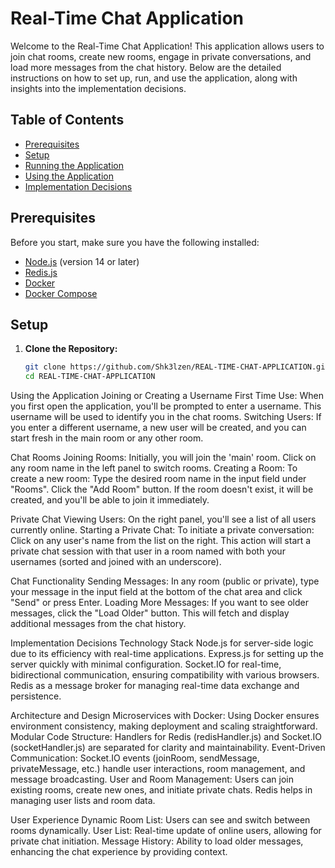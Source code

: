 # Real-Time Chat Application

Welcome to the Real-Time Chat Application! This application allows users to join chat rooms, create new rooms, engage in private conversations, and load more messages from the chat history. Below are the detailed instructions on how to set up, run, and use the application, along with insights into the implementation decisions.

## Table of Contents
- [Prerequisites](#prerequisites)
- [Setup](#setup)
- [Running the Application](#running-the-application)
- [Using the Application](#using-the-application)
- [Implementation Decisions](#implementation-decisions)

## Prerequisites

Before you start, make sure you have the following installed:

- [Node.js](https://nodejs.org/en/download/) (version 14 or later)
- [Redis.js](https://redis.io/en/download/)
- [Docker](https://www.docker.com/get-started)
- [Docker Compose](https://docs.docker.com/compose/install/)

## Setup

1. **Clone the Repository:**

   ```bash
   git clone https://github.com/Shk3lzen/REAL-TIME-CHAT-APPLICATION.git
   cd REAL-TIME-CHAT-APPLICATION


Using the Application
Joining or Creating a Username
First Time Use: When you first open the application, you'll be prompted to enter a username. This username will be used to identify you in the chat rooms.
Switching Users: If you enter a different username, a new user will be created, and you can start fresh in the main room or any other room.

Chat Rooms
Joining Rooms: Initially, you will join the 'main' room. Click on any room name in the left panel to switch rooms.
Creating a Room: To create a new room:
Type the desired room name in the input field under "Rooms".
Click the "Add Room" button. If the room doesn't exist, it will be created, and you'll be able to join it immediately.

Private Chat
Viewing Users: On the right panel, you'll see a list of all users currently online.
Starting a Private Chat: To initiate a private conversation:
Click on any user's name from the list on the right. This action will start a private chat session with that user in a room named with both your usernames (sorted and joined with an underscore).

Chat Functionality
Sending Messages: In any room (public or private), type your message in the input field at the bottom of the chat area and click "Send" or press Enter.
Loading More Messages: If you want to see older messages, click the "Load Older" button. This will fetch and display additional messages from the chat history.

Implementation Decisions
Technology Stack
Node.js for server-side logic due to its efficiency with real-time applications.
Express.js for setting up the server quickly with minimal configuration.
Socket.IO for real-time, bidirectional communication, ensuring compatibility with various browsers.
Redis as a message broker for managing real-time data exchange and persistence.

Architecture and Design
Microservices with Docker: Using Docker ensures environment consistency, making deployment and scaling straightforward.
Modular Code Structure: Handlers for Redis (redisHandler.js) and Socket.IO (socketHandler.js) are separated for clarity and maintainability.
Event-Driven Communication: Socket.IO events (joinRoom, sendMessage, privateMessage, etc.) handle user interactions, room management, and message broadcasting.
User and Room Management: Users can join existing rooms, create new ones, and initiate private chats. Redis helps in managing user lists and room data.

User Experience
Dynamic Room List: Users can see and switch between rooms dynamically.
User List: Real-time update of online users, allowing for private chat initiation.
Message History: Ability to load older messages, enhancing the chat experience by providing context.